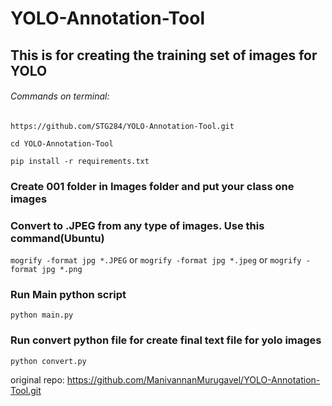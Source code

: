 # YOLO-Annotation-Tool
## This is for creating the training set of images for YOLO

###### Commands on terminal:
```
https://github.com/STG284/YOLO-Annotation-Tool.git

cd YOLO-Annotation-Tool

pip install -r requirements.txt
```
### Create 001 folder in Images folder and put your class one images

### Convert to .JPEG from any type of images. Use this command(Ubuntu)

```mogrify -format jpg *.JPEG```
or
```mogrify -format jpg *.jpeg```
or
```mogrify -format jpg *.png```

### Run Main python script 

 ``` python main.py ```

### Run convert python file for create final text file for yolo images 

```python convert.py```



original repo: https://github.com/ManivannanMurugavel/YOLO-Annotation-Tool.git
